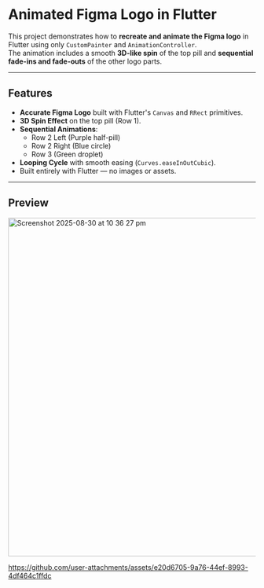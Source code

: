 # Animated Figma Logo in Flutter

This project demonstrates how to **recreate and animate the Figma logo** in Flutter using only `CustomPainter` and `AnimationController`.  
The animation includes a smooth **3D-like spin** of the top pill and **sequential fade-ins and fade-outs** of the other logo parts.

---

## Features
- **Accurate Figma Logo** built with Flutter's `Canvas` and `RRect` primitives.
- **3D Spin Effect** on the top pill (Row 1).
- **Sequential Animations**:
  - Row 2 Left (Purple half-pill)
  - Row 2 Right (Blue circle)
  - Row 3 (Green droplet)
- **Looping Cycle** with smooth easing (`Curves.easeInOutCubic`).
- Built entirely with Flutter — no images or assets.


---

## Preview

<img width="592" height="689" alt="Screenshot 2025-08-30 at 10 36 27 pm" src="https://github.com/user-attachments/assets/cf90af68-d232-4bb8-9643-adcdcbc25c68" />



https://github.com/user-attachments/assets/e20d6705-9a76-44ef-8993-4df464c1ffdc



